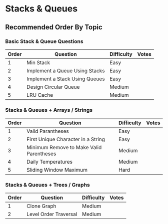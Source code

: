 # Stacks & Queues

## Recommended Order By Topic

### Basic Stack & Queue Questions

| Order | Question                       | Difficulty | Votes |
| ----- | ------------------------------ | ---------- | ----- |
| 1     | Min Stack                      | Easy       |       |
| 2     | Implement a Queue Using Stacks | Easy       |       |
| 3     | Implement a Stack Using Queues | Easy       |       |
| 4     | Design Circular Queue          | Medium     |       |
| 5     | LRU Cache                      | Medium     |       |

### Stacks & Queues + Arrays / Strings

| Order | Question                                 | Difficulty | Votes |
| ----- | ---------------------------------------- | ---------- | ----- |
| 1     | Valid Parantheses                        | Easy       |       |
| 2     | First Unique Character in a String       | Easy       |       |
| 3     | Minimum Remove to Make Valid Parentheses | Medium     |       |
| 4     | Daily Temperatures                       | Medium     |       |
| 5     | Sliding Window Maximum                   | Hard       |       |

### Stacks & Queues + Trees / Graphs

| Order | Question              | Difficulty | Votes |
| ----- | --------------------- | ---------- | ----- |
| 1     | Clone Graph           | Medium     |       |
| 2     | Level Order Traversal | Medium     |       |
